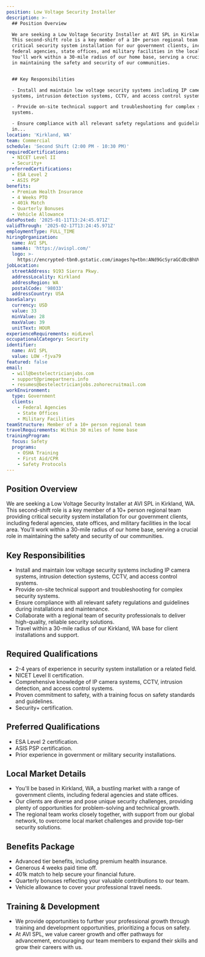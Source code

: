 ```yaml
---
position: Low Voltage Security Installer
description: >-
  ## Position Overview

  We are seeking a Low Voltage Security Installer at AVI SPL in Kirkland, WA.
  This second-shift role is a key member of a 10+ person regional team providing
  critical security system installation for our government clients, including
  federal agencies, state offices, and military facilities in the local area.
  You'll work within a 30-mile radius of our home base, serving a crucial role
  in maintaining the safety and security of our communities.


  ## Key Responsibilities

  - Install and maintain low voltage security systems including IP camera
  systems, intrusion detection systems, CCTV, and access control systems.

  - Provide on-site technical support and troubleshooting for complex security
  systems.

  - Ensure compliance with all relevant safety regulations and guidelines during
  in...
location: 'Kirkland, WA'
team: Commercial
schedule: 'Second Shift (2:00 PM - 10:30 PM)'
requiredCertifications:
  - NICET Level II
  - Security+
preferredCertifications:
  - ESA Level 2
  - ASIS PSP
benefits:
  - Premium Health Insurance
  - 4 Weeks PTO
  - 401k Match
  - Quarterly Bonuses
  - Vehicle Allowance
datePosted: '2025-01-11T13:24:45.971Z'
validThrough: '2025-02-17T13:24:45.971Z'
employmentType: FULL_TIME
hiringOrganization:
  name: AVI SPL
  sameAs: 'https://avispl.com/'
  logo: >-
    https://encrypted-tbn0.gstatic.com/images?q=tbn:ANd9GcSyraGCdDcBhUVCLjb9MI2McsVysMD7wjYlIQ&s
jobLocation:
  streetAddress: 9193 Sierra Pkwy.
  addressLocality: Kirkland
  addressRegion: WA
  postalCode: '98033'
  addressCountry: USA
baseSalary:
  currency: USD
  value: 33
  minValue: 28
  maxValue: 39
  unitText: HOUR
experienceRequirements: midLevel
occupationalCategory: Security
identifier:
  name: AVI SPL
  value: LOW -fjva79
featured: false
email:
  - will@bestelectricianjobs.com
  - support@primepartners.info
  - resumes@bestelectricianjobs.zohorecruitmail.com
workEnvironment:
  type: Government
  clients:
    - Federal Agencies
    - State Offices
    - Military Facilities
teamStructure: Member of a 10+ person regional team
travelRequirements: Within 30 miles of home base
trainingProgram:
  focus: Safety
  programs:
    - OSHA Training
    - First Aid/CPR
    - Safety Protocols
---
```




## Position Overview
We are seeking a Low Voltage Security Installer at AVI SPL in Kirkland, WA. This second-shift role is a key member of a 10+ person regional team providing critical security system installation for our government clients, including federal agencies, state offices, and military facilities in the local area. You'll work within a 30-mile radius of our home base, serving a crucial role in maintaining the safety and security of our communities.

## Key Responsibilities
- Install and maintain low voltage security systems including IP camera systems, intrusion detection systems, CCTV, and access control systems.
- Provide on-site technical support and troubleshooting for complex security systems.
- Ensure compliance with all relevant safety regulations and guidelines during installations and maintenance.
- Collaborate with a regional team of security professionals to deliver high-quality, reliable security solutions.
- Travel within a 30-mile radius of our Kirkland, WA base for client installations and support.

## Required Qualifications
- 2-4 years of experience in security system installation or a related field.
- NICET Level II certification.
- Comprehensive knowledge of IP camera systems, CCTV, intrusion detection, and access control systems.
- Proven commitment to safety, with a training focus on safety standards and guidelines.
- Security+ certification.

## Preferred Qualifications
- ESA Level 2 certification.
- ASIS PSP certification.
- Prior experience in government or military security installations.

## Local Market Details
- You'll be based in Kirkland, WA, a bustling market with a range of government clients, including federal agencies and state offices.
- Our clients are diverse and pose unique security challenges, providing plenty of opportunities for problem-solving and technical growth.
- The regional team works closely together, with support from our global network, to overcome local market challenges and provide top-tier security solutions.

## Benefits Package
- Advanced tier benefits, including premium health insurance.
- Generous 4 weeks paid time off.
- 401k match to help secure your financial future.
- Quarterly bonuses reflecting your valuable contributions to our team.
- Vehicle allowance to cover your professional travel needs.

## Training & Development
- We provide opportunities to further your professional growth through training and development opportunities, prioritizing a focus on safety.
- At AVI SPL, we value career growth and offer pathways for advancement, encouraging our team members to expand their skills and grow their careers with us.
